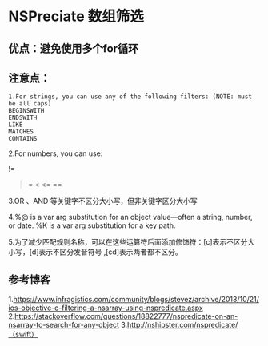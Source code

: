 # NSPreciate 数组筛选
## 优点：避免使用多个for循环

## 注意点：
```
1.For strings, you can use any of the following filters: (NOTE: must be all caps)
BEGINSWITH
ENDSWITH
LIKE
MATCHES
CONTAINS
```

2.For numbers, you can use:

!=
>
>=
<
<=
==

3.OR 、AND 等关键字不区分大小写，但非关键字区分大小写

4.%@ is a var arg substitution for an object value—often a string, number, or date.
%K is a var arg substitution for a key path.

5.为了减少匹配规则名称，可以在这些运算符后面添加修饰符：[c]表示不区分大小写，[d]表示不区分发音符号 ,[cd]表示两者都不区分。

## 参考博客
1.https://www.infragistics.com/community/blogs/stevez/archive/2013/10/21/ios-objective-c-filtering-a-nsarray-using-nspredicate.aspx
2.https://stackoverflow.com/questions/18822777/nspredicate-on-an-nsarray-to-search-for-any-object
3.http://nshipster.com/nspredicate/（swift）

